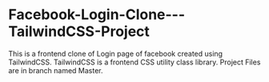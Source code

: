 # Facebook-Login-Clone---TailwindCSS-Project
This is a frontend clone of Login page of facebook created using TailwindCSS. TailwindCSS is a frontend CSS utility class library.
Project Files are in branch named Master.
